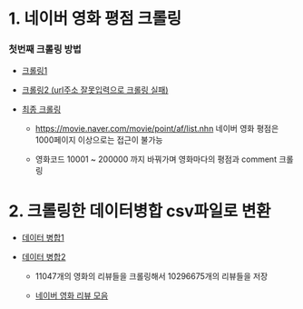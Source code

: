 # 1. 네이버 영화 평점 크롤링
### 첫번째 크롤링 방법
- [크롤링1](https://github.com/SonHeeRak/Portfolio/blob/master/Naver_Review_Portfolio/naver_movie.ipynb)

- [크롤링2 (url주소 잘못입력으로 크롤링 실패)](https://github.com/SonHeeRak/Portfolio/blob/master/Naver_Review_Portfolio/(fail)naver_movie_reviews.ipynb)

- [최종 크롤링](https://github.com/SonHeeRak/Portfolio/blob/master/Naver_Review_Portfolio/naver_movie_reviews.ipynb)

  - https://movie.naver.com/movie/point/af/list.nhn 네이버 영화 평점은 1000페이지 이상으로는 접근이 불가능
  
  - 영화코드 10001 ~ 200000 까지 바꿔가며 영화마다의 평점과 comment 크롤링

# 2. 크롤링한 데이터병합  csv파일로 변환
- [데이터 병합1](https://github.com/SonHeeRak/Portfolio/blob/master/Naver_Review_Portfolio/reveiws_concatenate_1.ipynb)

- [데이터 병합2](https://github.com/SonHeeRak/Portfolio/blob/master/Naver_Review_Portfolio/reveiws_concatenate_2.ipynb)
  
  - 11047개의 영화의 리뷰들을 크롤링해서 10296675개의 리뷰들을 저장
  
  - [네이버 영화 리뷰 모음](https://drive.google.com/open?id=1LVOOP-GAqBS5ng2ja6BFX3kIynA7ut48)
